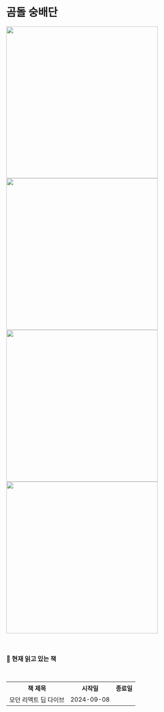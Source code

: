 # 곰돌 숭배단
<img src="https://github.com/user-attachments/assets/2a04b30a-12eb-449c-88a7-bc235cce4b47" width="400"/>
<img src="https://github.com/user-attachments/assets/a5440d9e-2df2-485b-8744-df45e4b36c1c" width="400"/>
<img src="https://github.com/user-attachments/assets/fa8c8b3b-efce-4a1b-a2c4-85643ce171b6" width="400"/>
<img src="https://github.com/user-attachments/assets/4cc7fa15-4762-4c66-8fe3-2b0c356b093f" width="400"/>

<p>
  <br>
  <h3>📖 현재 읽고 있는 책</h3>
  <br>
  <table>
    <tr>
      <th>책 제목</th>
      <th>시작일</th>
      <th>종료일</th>
    </tr>
    <tr>
      <td>모던 리액트 딥 다이브</td>
      <td>2024-09-08</td>
      <td></td>
    </tr>
  </table>
  <br>
</p>
